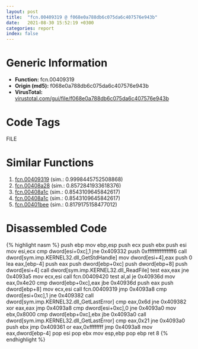 ```yaml
---
layout: post
title:  "fcn.00409319 @ f068e0a788db6c075da6c407576e943b"
date:   2021-08-30 15:52:19 +0300
categories: report
index: false
---
```


# Generic Information
- **Function:** fcn.00409319
- **Origin (md5):** f068e0a788db6c075da6c407576e943b
- **VirusTotal:** [virustotal.com/gui/file/f068e0a788db6c075da6c407576e943b][virustotal_ref]

# Code Tags
<span class="tag" id="FILE">FILE</span>


# Similar Functions

1. [fcn.00409319][similar_1_ref] (sim.: 0.9998445752508868)
2. [fcn.00408a28][similar_2_ref] (sim.: 0.8572841933618376)
3. [fcn.00408a1c][similar_3_ref] (sim.: 0.8543109645842617)
4. [fcn.00408a1c][similar_4_ref] (sim.: 0.8543109645842617)
5. [fcn.00401bee][similar_5_ref] (sim.: 0.8179175158477012)


# Disassembled Code

{% highlight nasm %}
push ebp
mov ebp,esp
push ecx
push ebx
push esi
mov esi,ecx
cmp dword[esi+0xc],1
jne 0x409332
push 0xfffffffffffffff6
call dword[sym.imp.KERNEL32.dll_GetStdHandle]
mov dword[esi+4],eax
push 0
lea eax,[ebp-4]
push eax
push dword[ebp+0xc]
push dword[ebp+8]
push dword[esi+4]
call dword[sym.imp.KERNEL32.dll_ReadFile]
test eax,eax
jne 0x4093a5
mov ecx,esi
call fcn.00409420
test al,al
je 0x40936d
mov eax,0x4e20
cmp dword[ebp+0xc],eax
jbe 0x40936d
push eax
push dword[ebp+8]
mov ecx,esi
call fcn.00409319
jmp 0x4093a8
cmp dword[esi+0xc],1
jne 0x409382
call dword[sym.imp.KERNEL32.dll_GetLastError]
cmp eax,0x6d
jne 0x409382
xor eax,eax
jmp 0x4093a8
cmp dword[esi+0xc],0
jne 0x4093a0
mov ebx,0x8000
cmp dword[ebp+0xc],ebx
jbe 0x4093a0
call dword[sym.imp.KERNEL32.dll_GetLastError]
cmp eax,0x21
jne 0x4093a0
push ebx
jmp 0x409361
or eax,0xffffffff
jmp 0x4093a8
mov eax,dword[ebp-4]
pop esi
pop ebx
mov esp,ebp
pop ebp
ret 8
{% endhighlight %}


[similar_1_ref]: /report/fcn.00409319@e02c832a2c768752009e071574e12967
[similar_2_ref]: /report/fcn.00408a28@319cf4affa41f752783e62f81908d682
[similar_3_ref]: /report/fcn.00408a1c@7e044e51324f9f80f4e97d8f3549c003
[similar_4_ref]: /report/fcn.00408a1c@88e03379526f823ce2de3b236adcaf80
[similar_5_ref]: /report/fcn.00401bee@5f763449465a14d1cdb5ea67e2f984d0
[virustotal_ref]: https://www.virustotal.com/gui/file/f068e0a788db6c075da6c407576e943b